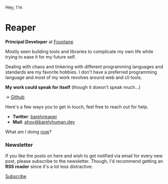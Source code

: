 Hey, I'm <h1>Reaper</h1>

**Principal Developer** at [Fountane](https://fountane.com)

Mostly seen building tools and libraries to complicate my own life while trying
to ease it for my future self.

Dealing with chaos and tinkering with different programming languages and
standards are my favorite hobbies. I don't have a preferred programming language
and most of my work revolves around web and cli tools.

**My work could speak for itself** (though it doesn't speak much...)

&rarr; [Github](https://github.com/barelyhuman)

Here's a few ways you to get in touch, feel free to reach out for help.

- **Twitter**: [barelyreaper](https://twitter.com/barelyreaper)
- **Mail**: [ahoy@barelyhuman.dev](mailto:ahoy@barelyhuman.dev)

What am I doing [now](/now)?

### Newsletter

<section>
<p>
If you like the posts on here and wish to get notified via email for every new post, please
subscribe to
the newsletter. Though, I'd recommend getting an <strong>RSS reader</strong> since it's a lot less
distractive.
</p>
<a href="https://buttondown.email/barelyhuman/"> Subscribe </a>
</section>
